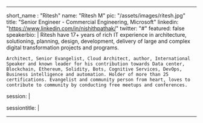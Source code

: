 ---

short_name : "Ritesh"
name: "Ritesh M"
pic: "/assets/images/ritesh.jpg"
title: "Senior Engineer - Commercial Engineering, Microsoft"
linkedin: "https://www.linkedin.com/in/nishithpathak/"
twitter: "#"
featured: false
speakerbio: |
    Ritesh have 17+ years of rich IT experience in architecture, solutioning, planning, design, development, delivery of large and complex digital transformation projects and programs.

    Architect, Senior Evangelist, Cloud Architect, author, International Speaker and known leader for his contribution towards Data center, Blockchain, Ethereum, Solidity, Bots, Cognitive Services, DevOps, Business intelligence and automation. Holder of more than 25 certifications. Evangelist and community person from heart, loves to contribute to community by conducting free meetups and conferences.    
session: |
    
sessiontitle: |
    

---